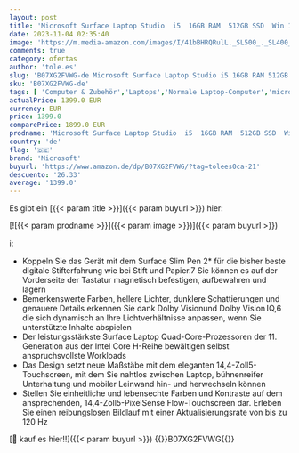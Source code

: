 ```yaml
---
layout: post
title: 'Microsoft Surface Laptop Studio  i5  16GB RAM  512GB SSD  Win 11 Home  14 4 Zoll Laptop  Platin'
date: 2023-11-04 02:35:40
image: 'https://m.media-amazon.com/images/I/41bBHRQRulL._SL500_._SL400_.jpg'
comments: true
category: ofertas
author: 'tole.es'
slug: 'B07XG2FVWG-de Microsoft Surface Laptop Studio i5 16GB RAM 512GB SSD Win...'
sku: 'B07XG2FVWG-de'
tags: [ 'Computer & Zubehör','Laptops','Normale Laptop-Computer','microsoft','🇩🇪', ]
actualPrice: 1399.0 EUR
currency: EUR
price: 1399.0
comparePrice: 1899.0 EUR
prodname: 'Microsoft Surface Laptop Studio  i5  16GB RAM  512GB SSD  Win 11 Home  14 4 Zoll Laptop  Platin'
country: 'de'
flag: '🇩🇪'
brand: 'Microsoft'
buyurl: 'https://www.amazon.de/dp/B07XG2FVWG/?tag=tolees0ca-21'
descuento: '26.33'
average: '1399.0'
---
```


Es gibt ein [{{< param title >}}]({{< param buyurl >}}) hier:

[![{{< param prodname >}}]({{< param image >}})]({{< param buyurl >}})

ℹ️:

- Koppeln Sie das Gerät mit dem Surface Slim Pen 2* für die bisher beste digitale Stifterfahrung wie bei Stift und Papier.7 Sie können es auf der Vorderseite der Tastatur magnetisch befestigen, aufbewahren und lagern
- Bemerkenswerte Farben, hellere Lichter, dunklere Schattierungen und genauere Details erkennen Sie dank Dolby Visionund Dolby Vision IQ,6 die sich dynamisch an Ihre Lichtverhältnisse anpassen, wenn Sie unterstützte Inhalte abspielen
- Der leistungsstärkste Surface Laptop Quad-Core-Prozessoren der 11. Generation aus der Intel Core H-Reihe bewältigen selbst anspruchsvollste Workloads
- Das Design setzt neue Maßstäbe mit dem eleganten 14,4-Zoll5-Touchscreen, mit dem Sie nahtlos zwischen Laptop, bühnenreifer Unterhaltung und mobiler Leinwand hin- und herwechseln können
- Stellen Sie einheitliche und lebensechte Farben und Kontraste auf dem ansprechenden, 14,4-Zoll5-PixelSense Flow-Touchscreen dar. Erleben Sie einen reibungslosen Bildlauf mit einer Aktualisierungsrate von bis zu 120 Hz

[🛒 kauf es hier!!]({{< param buyurl >}})
{{<world>}}B07XG2FVWG{{</world>}}
